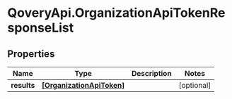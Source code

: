 # QoveryApi.OrganizationApiTokenResponseList

## Properties

Name | Type | Description | Notes
------------ | ------------- | ------------- | -------------
**results** | [**[OrganizationApiToken]**](OrganizationApiToken.md) |  | [optional] 


